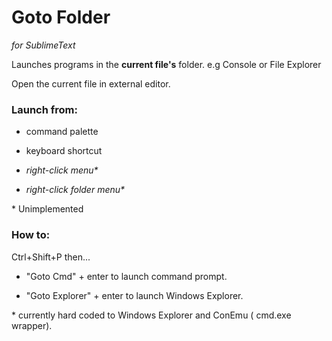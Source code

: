 Goto Folder
===========

*for SublimeText*



Launches programs in the **current file's** folder. e.g Console or File Explorer

Open the current file in external editor.



### Launch from:

-   command palette

-   keyboard shortcut

-   *right-click menu\**

-   *right-click folder menu\**

\* Unimplemented



### How to:

Ctrl+Shift+P then...

-   "Goto Cmd" + enter to launch command prompt.

-   "Goto Explorer" + enter to launch Windows Explorer.  
    

\* currently hard coded to Windows Explorer and ConEmu ( cmd.exe wrapper).
